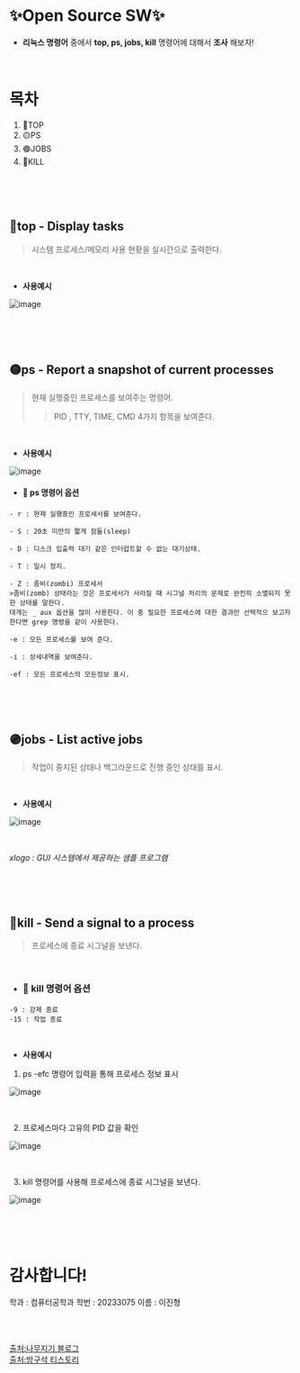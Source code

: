 # ✨Open Source SW✨
- __리눅스 명령어__ 중에서 __top, ps, jobs, kill__ 명령어에 대해서 __조사__ 해보자!

<br/>

# 목차
1. 🔴TOP
2. 🟡PS
3. 🟣JOBS
4. 🔵KILL

<br/>
<br/>
<br/>

## 🔴top - Display tasks
>시스템 프로세스/메모리 사용 현황을 실시간으로 출력한다.

<br/>

+ __사용예시__

![image](https://github.com/jinhug/Open-Source-SW/assets/84608707/0a9e5e4a-375a-44e6-8810-ed3e030ea64e)

<br/>
<br/>
<br/>

## 🟡ps - Report a snapshot of current processes
>현재 실행중인 프로세스를 보여주는 명령어.
>>PID , TTY, TIME, CMD  4가지 항목을 보여준다.

<br/>

+ __사용예시__

![image](https://github.com/jinhug/Open-Source-SW/assets/84608707/1b7a4b9c-70e1-44e1-94f2-92740e1aadc7)

+ #### 📒 ps 명령어 옵션
```
- r : 현재 실행중인 프로세서를 보여준다.

- S : 20초 미만의 짧게 잠듦(sleep) 

- D : 디스크 입출력 대기 같은 인터럽트할 수 없는 대기상태.

- T : 일시 정지.

- Z : 좀비(zombi) 프로세서
>좀비(zomb) 상태라는 것은 프로세서가 사라질 때 시그널 처리의 문제로 완전히 소멸되지 못한 상태를 말한다. 
대개는 _ aux 옵션을 많이 사용한다. 이 중 필요한 프로세스에 대한 결과만 선택적으 보고자 한다면 grep 명령을 같이 사용한다.

-e : 모든 프로세스를 보여 준다.

-i : 상세내역을 보여준다.

-ef : 모든 프로세스의 모든정보 표시.
```

<br/>
<br/>
<br/>

## 🟣jobs - List active jobs
>작업이 중지된 상태나 백그라운드로 진행 중인 상태를 표시.

<br/>

+ __사용예시__

![image](https://github.com/jinhug/Open-Source-SW/assets/84608707/1767f6ad-4146-491c-8ebe-657b88a009e7)

<br/>

*xlogo : GUI 시스템에서 제공하는 샘플 프로그램*

<br/>
<br/>
<br/>

## 🔵kill - Send a signal to a process
>프로세스에 종료 시그널을 보낸다.

<br/>

+ ### 📘 kill 명령어 옵션
```
-9 : 강제 종료
-15 : 작업 종료
```

<br/>

+ __사용예시__

1. ps -efc 명령어 입력을 통해 프로세스 정보 표시

![image](https://github.com/jinhug/Open-Source-SW/assets/84608707/245715d3-1802-418d-b2a4-6eb1ef84e034)

<br/>

2. 프로세스마다 고유의 PID 값을 확인

![image](https://github.com/jinhug/Open-Source-SW/assets/84608707/827f75d2-6f01-449d-bee6-3ada6ddc1fe2)

<br/>

3. kill 명령어를 사용해 프로세스에 종료 시그널을 보낸다.

![image](https://github.com/jinhug/Open-Source-SW/assets/84608707/22d92311-885a-433a-82ae-93811ba3fa24)

<br/>
<br/>
<br/>

# 감사합니다!
  학과 : 컴퓨터공학과
  학번 : 20233075
  이름 : 이진형

<br/>
<br/>

[출처:나무지기 블로그](https://m.blog.naver.com/jjune095/221242495248 "블로그로 이동합니다.")
<br/>
[출처:방구석 티스토리](https://m.blog.naver.com/jjune095/221242495248 "티스토로 이동합니다.")

